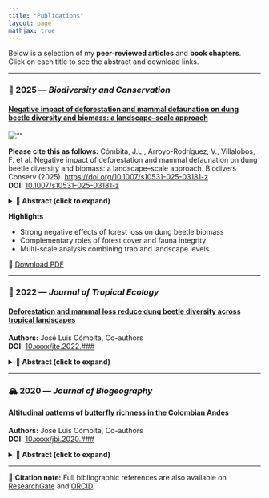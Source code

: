 ```yaml
---
title: "Publications"
layout: page
mathjax: true
---
```


Below is a selection of my **peer-reviewed articles** and **book chapters**.  
Click on each title to see the abstract and download links.

---
### 🧩 2025 — *Biodiversity and Conservation*
#### [Negative impact of deforestation and mammal defaunation on dung beetle diversity and biomass: a landscape–scale approach](https://www.researchgate.net/publication/396235816_Negative_impact_of_deforestation_and_mammal_defaunation_on_dung_beetle_diversity_and_biomass_a_landscape-scale_approach)
![""](/assets/CHIAPAS_plots_mc1_2.1.png)

**Please cite this as follows:** Cómbita, J.L., Arroyo-Rodríguez, V., Villalobos, F. et al. Negative impact of deforestation and mammal defaunation on dung beetle diversity and biomass: a landscape–scale approach. Biodivers Conserv (2025). https://doi.org/10.1007/s10531-025-03181-z  
**DOI:** [10.1007/s10531-025-03181-z](https://doi.org/10.1007/s10531-025-03181-z)

 <details>
  <summary><strong>📘 Abstract (click to expand)</strong></summary>
<div style="text-align: justify;">
  Tropical forests and their fauna are being lost at alarming rates, causing important cascading effects that can limit ecosystem functioning. A significant cascading effect relates to dung beetles, which depend on forests and the excrement of terrestrial mammals for feeding and reproduction, making them particularly vulnerable to both deforestation and defaunation. While recent studies have explored the influence of forest structure and mammal activity on dung beetle communities in fragmented landscapes, to our knowledge, no study to date has simultaneously tested the combined effects of deforestation and defaunation on dung beetle species richness and body mass across a continuous landscape–scale gradient of forest loss. We assessed whether and how species richness and body mass of dung beetles relate to deforestation and defaunation across 18 1–km² landscapes in a Mesoamerican biodiversity hotspot. Our results indicated that landscape–scale species richness and body mass of dung beetles decrease in more deforested and defaunated landscapes. Indeed, such a decrease in species richness accelerated in landscapes with < 40% of remaining forest cover, supporting previous extinction thresholds documented for this and other tropical regions. Our findings underscore the importance of stopping deforestation and defaunation in the region, as (i) both factors are crucial to maintaining dung beetle diversity at the landscape scale; and (ii) the remaining forest cover at the regional scale (≈ 40%) falls within our estimated extinction threshold. </div> </details>

**Highlights**
  - Strong negative effects of forest loss on dung beetle biomass  
  - Complementary roles of forest cover and fauna integrity  
  - Multi-scale analysis combining trap and landscape levels  

📄 [Download PDF](https://www.researchgate.net/publication/396235816_Negative_impact_of_deforestation_and_mammal_defaunation_on_dung_beetle_diversity_and_biomass_a_landscape-scale_approach)

---

### 🦋 2022 — *Journal of Tropical Ecology*
#### [Deforestation and mammal loss reduce dung beetle diversity across tropical landscapes](#)
**Authors:** José Luis Cómbita, Co-authors  
**DOI:** [10.xxxx/jte.2022.###](#)

<details>
  <summary><strong>📘 Abstract (click to expand)</strong></summary>

  We assessed the combined influence of forest cover and mammal defaunation on dung beetle diversity across multiple tropical sites...
  
  **Highlights**
  - Landscape-scale biodiversity assessment  
  - Evidence of cascading effects on ecosystem functions  

  📄 [Download PDF](assets/pdfs/2022_Deforestation_Article.pdf)
</details>

---

### 🏔️ 2020 — *Journal of Biogeography*
#### [Altitudinal patterns of butterfly richness in the Colombian Andes](#)
**Authors:** José Luis Cómbita, Co-authors  
**DOI:** [10.xxxx/jbi.2020.###](#)

<details>
  <summary><strong>📘 Abstract (click to expand)</strong></summary>

  We analyzed butterfly species richness along an altitudinal gradient in the Colombian Andes, testing hypotheses about climatic and topographic influences...
  
  **Highlights**
  - Altitudinal variation in richness and community composition  
  - Implications for conservation under climate change  

  📄 [Download PDF](assets/pdfs/2020_Altitudinal_Article.pdf)
</details>

---

🧾 **Citation note:** Full bibliographic references are also available on [ResearchGate](https://www.researchgate.net/profile/Jose-Luis-Combita) and [ORCID](https://orcid.org/0000-0001-6641-9208).

